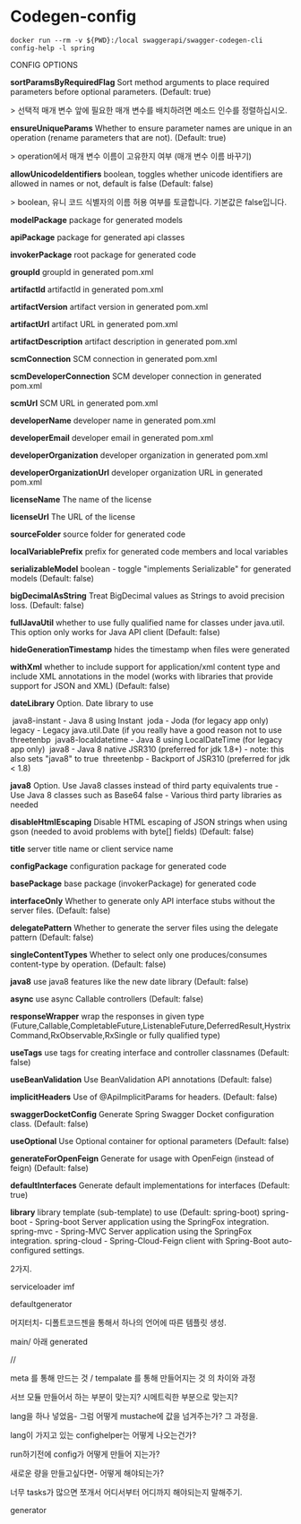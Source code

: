 

# Codegen-config



`docker run --rm -v ${PWD}:/local swaggerapi/swagger-codegen-cli config-help -l spring`



CONFIG OPTIONS

**sortParamsByRequiredFlag**
Sort method arguments to place required parameters before optional parameters. (Default: true)

\>  선택적 매개 변수 앞에 필요한 매개 변수를 배치하려면 메소드 인수를 정렬하십시오.


**ensureUniqueParams**
Whether to ensure parameter names are unique in an operation (rename parameters that are not). (Default: true)

\> operation에서 매개 변수 이름이 고유한지 여부 (매개 변수 이름 바꾸기)

**allowUnicodeIdentifiers**
boolean, toggles whether unicode identifiers are allowed in names or not, default is false (Default: false)

\> boolean, 유니 코드 식별자의 이름 허용 여부를 토글합니다. 기본값은 false입니다.

**modelPackage**
package for generated models



**apiPackage**
package for generated api classes



**invokerPackage**
root package for generated code



**groupId**
groupId in generated pom.xml



**artifactId**
artifactId in generated pom.xml



**artifactVersion**
artifact version in generated pom.xml

**artifactUrl**
artifact URL in generated pom.xml

**artifactDescription**
artifact description in generated pom.xml

**scmConnection**
SCM connection in generated pom.xml

**scmDeveloperConnection**
SCM developer connection in generated pom.xml

**scmUrl**
SCM URL in generated pom.xml

**developerName**
developer name in generated pom.xml

**developerEmail**
developer email in generated pom.xml

**developerOrganization**
developer organization in generated pom.xml

**developerOrganizationUrl**
developer organization URL in generated pom.xml

**licenseName**
The name of the license

**licenseUrl**
The URL of the license

**sourceFolder**
source folder for generated code


**localVariablePrefix**
prefix for generated code members and local variables

**serializableModel**
boolean - toggle "implements Serializable" for generated models (Default: false)

**bigDecimalAsString**
Treat BigDecimal values as Strings to avoid precision loss. (Default: false)

**fullJavaUtil**
whether to use fully qualified name for classes under java.util. This option only works for Java API client (Default: false)



**hideGenerationTimestamp**
hides the timestamp when files were generated

**withXml**
whether to include support for application/xml content type and include XML annotations in the model (works with libraries that provide support for JSON and XML) (Default: false)



**dateLibrary**
Option. Date library to use

​	java8-instant - Java 8 using Instant
​	joda - Joda (for legacy app only)
​	legacy - Legacy java.util.Date (if you really have a good reason not to use threetenbp
​	java8-localdatetime - Java 8 using LocalDateTime (for legacy app only)
​	java8 - Java 8 native JSR310 (preferred for jdk 1.8+) - note: this also sets "java8" to true
​	threetenbp - Backport of JSR310 (preferred for jdk < 1.8)

**java8**
	Option. Use Java8 classes instead of third party equivalents
		true - Use Java 8 classes such as Base64
		false - Various third party libraries as needed


**disableHtmlEscaping**
Disable HTML escaping of JSON strings when using gson (needed to avoid problems with byte[] fields) (Default: false)

**title**
server title name or client service name



**configPackage**
configuration package for generated code

**basePackage**
base package (invokerPackage) for generated code

**interfaceOnly**
Whether to generate only API interface stubs without the server files. (Default: false)

**delegatePattern**
Whether to generate the server files using the delegate pattern (Default: false)

**singleContentTypes**
Whether to select only one produces/consumes content-type by operation. (Default: false)

**java8**
use java8 features like the new date library (Default: false)

**async**
use async Callable controllers (Default: false)

**responseWrapper**
wrap the responses in given type (Future,Callable,CompletableFuture,ListenableFuture,DeferredResult,HystrixCommand,RxObservable,RxSingle or fully qualified type)

**useTags**
use tags for creating interface and controller classnames (Default: false)

**useBeanValidation**
Use BeanValidation API annotations (Default: false)

**implicitHeaders**
Use of @ApiImplicitParams for headers. (Default: false)

**swaggerDocketConfig**
Generate Spring Swagger Docket configuration class. (Default: false)

**useOptional**
Use Optional container for optional parameters (Default: false)

**generateForOpenFeign**
Generate for usage with OpenFeign (instead of feign) (Default: false)



**defaultInterfaces**
Generate default implementations for interfaces (Default: true)

**library**
	library template (sub-template) to use (Default: spring-boot)
		spring-boot - Spring-boot Server application using the SpringFox integration.
		spring-mvc - Spring-MVC Server application using the SpringFox integration.
		spring-cloud - Spring-Cloud-Feign client with Spring-Boot auto-configured settings.







2가지.

serviceloader imf

defaultgenerator

머지터치- 디폴트코드젠을 통해서 하나의 언어에 따른 템플릿 생성.



main/ 아래 generated



//

meta 를 통해 만드는 것 / tempalate 를 통해 만들어지는 것 의 차이와 과정

서브 모듈 만들어서 하는 부분이 맞는지? 시메트릭한 부분으로 맞는지?

lang을 하나 넣었음- 그럼 어떻게 mustache에 값을 넘겨주는가? 그 과정을.

lang이 가지고 있는 confighelper는 어떻게 나오는건가?



run하기전에 config가 어떻게 만들어 지는가?



새로운 량을 만들고싶다면- 어떻게 해야되는가?



너무 tasks가 많으면 쪼개서 어디서부터 어디까지 해야되는지 말해주기.





generator